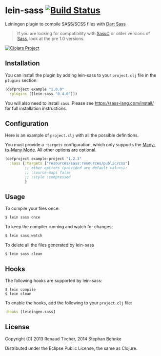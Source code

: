 # lein-sass [![Build Status](https://travis-ci.org/101loops/lein-sass.svg)](https://travis-ci.org/101loops/lein-sass)

Leiningen plugin to compile SASS/SCSS files with [Dart Sass](https://sass-lang.com/dart-sass/)

> If you are looking for compatibility with [SassC](https://github.com/sass/sassc) or
older versions of [Sass](http://sass-lang.com), look at the pre 1.0 versions.

[![Clojars Project](http://clojars.org/lein-sass/latest-version.svg)](http://clojars.org/lein-sass)


## Installation

You can install the plugin by adding lein-sass to your `project.clj` file in the `plugins` section:

```clj
(defproject example "1.0.0"
  :plugins [[lein-sass "0.4.0"]])
```

You will also need to install `sass`. Please see https://sass-lang.com/install/ for full installation instructions. 

## Configuration

Here is an example of `project.clj` with all the possible definitions.

You must provide a `:targets` configuration, which only supports the [Many-to-Many Mode](https://sass-lang.com/documentation/cli/dart-sass/#many-to-many-mode). All other options are optional.

```clj
(defproject example-project "1.2.3"
  :sass {:targets ["resources/sass:resources/public/css"]
         ;; other options (provided are default values):
         ;; :source-maps false
         ;; :style :compressed
         }
```


## Usage

To compile your files once:

```sh
$ lein sass once
```

To keep the compiler running and watch for changes:

```sh
$ lein sass watch
```

To delete all the files generated by lein-sass

```
$ lein sass clean
```


## Hooks

The following hooks are supported by lein-sass:

```
$ lein compile
$ lein clean
```

To enable the hooks, add the following to your `project.clj` file:

```clj
:hooks [leiningen.sass]
```


## License

Copyright (C) 2013 Renaud Tircher, 2014 Stephan Behnke

Distributed under the Eclipse Public License, the same as Clojure.
